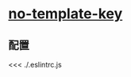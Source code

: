 # [no-template-key](https://eslint.vuejs.org/rules/no-template-key.html)

## 配置

<<< ./.eslintrc.js
